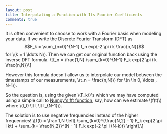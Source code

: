 ```yaml
---
layout: post
title: Interpolating a Function with Its Fourier Coefficients
comments: true
---
```

It is often convenient to choose to work with a Fourier basis when modeling your data.
If we write the Discrete Fourier Transform (DFT) as 
$$F_k = \sum_{n=0}^{N-1} f_n exp{-2 \pi i k \frac{n,N}}$$
for \\(k = 1 \ldots N\\). Then we can get our original function back using the inverse DFT formula. 
\\[f_n = \frac{1,N} \sum_{k=0}^{N-1} F_k exp{2 \pi i k \frac{n,N}}\\]

However this formula doesn't allow us to interpolate our model between the timestamps of our measurements, 
\\(t_n = \frac{n,N}\\) for \\(n \in 0, \ldots , N-1\\).

So the question is, using the given \\(F_k\\)'s which we may have computed using a simple 
call to [Numpy's fft function](http://docs.scipy.org/doc/numpy/reference/routines.fft.html), say, 
how can we estimate \\(f(t)\\) where \\(t_0 \lt t \lt t_{N-1}\\).

The solution is to use negative frequencies instead of the higher frequencies!
\\[f(t) = \frac 1,N \left[ \sum_{k=0}^{\frac{N,2} - 1} F_k exp{2 \pi i kt} + \sum_{k= \frac{N,2}}^{N - 1} F_k exp{-2 \pi i (N-k)t} \right].\\]
